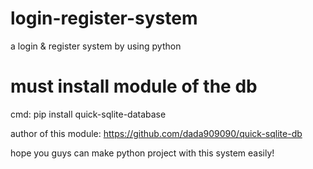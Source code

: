 # login-register-system
a login &amp; register system by using python 

# must install module of the db 

cmd: pip install quick-sqlite-database

author of this module: https://github.com/dada909090/quick-sqlite-db

hope you guys can make python project with this system easily!
